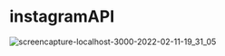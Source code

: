 # instagramAPI






![screencapture-localhost-3000-2022-02-11-19_31_05](https://user-images.githubusercontent.com/71844334/153605748-4ba93590-1cf8-4fcd-ad35-1e800c751cca.png)
